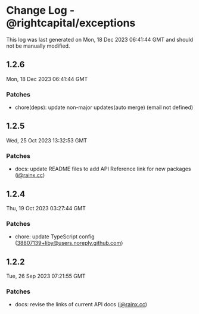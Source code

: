 # Change Log - @rightcapital/exceptions

This log was last generated on Mon, 18 Dec 2023 06:41:44 GMT and should not be manually modified.

<!-- Start content -->

## 1.2.6

Mon, 18 Dec 2023 06:41:44 GMT

### Patches

- chore(deps): update non-major updates(auto merge) (email not defined)

## 1.2.5

Wed, 25 Oct 2023 13:32:53 GMT

### Patches

- docs: update README files to add API Reference link for new packages (i@rainx.cc)

## 1.2.4

Thu, 19 Oct 2023 03:27:44 GMT

### Patches

- chore: update TypeScript config (38807139+liby@users.noreply.github.com)

## 1.2.2

Tue, 26 Sep 2023 07:21:55 GMT

### Patches

- docs: revise the links of current API docs (i@rainx.cc)
